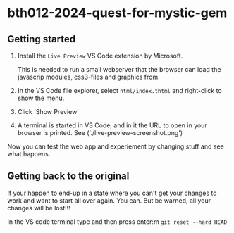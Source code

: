 # bth012-2024-quest-for-mystic-gem

## Getting started

1. Install the `Live Preview` VS Code extension by Microsoft.

   This is needed to run a small webserver that the browser can load the javascrip modules, css3-files and graphics from.

2. In the VS Code file explorer, select `html/index.thtml` and right-click to show the menu.
3. Click 'Show Preview'
4. A terminal is started in VS Code, and in it the URL to open in your browser is printed. See ('./live-preview-screenshot.png')

Now you can test the web app and experiement by changing stuff and see what happens.

## Getting back to the original 

If your happen to end-up in a state where you can't get your changes to work and want to start all over again. You can. But be warned, all your changes will be lost!!!

In the VS code terminal type and then press enter:m
`git reset --hard HEAD`

